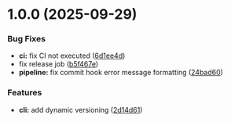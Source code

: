 # 1.0.0 (2025-09-29)


### Bug Fixes

* **ci:** fix CI not executed ([6d1ee4d](https://github.com/cloudvlad/graphdbcli/commit/6d1ee4d1ea8789b7d833c47adf6f79ede1654112))
* fix release job ([b5f467e](https://github.com/cloudvlad/graphdbcli/commit/b5f467e14aedbd0a571c8d3d6ef024e26c4b7f83))
* **pipeline:** fix commit hook error message formatting ([24bad60](https://github.com/cloudvlad/graphdbcli/commit/24bad600d153629d51f01d6510f1157134a5dc3e))


### Features

* **cli:** add dynamic versioning ([2d14d61](https://github.com/cloudvlad/graphdbcli/commit/2d14d616a1585165fb8db7eb0fa1142f964027b0))
